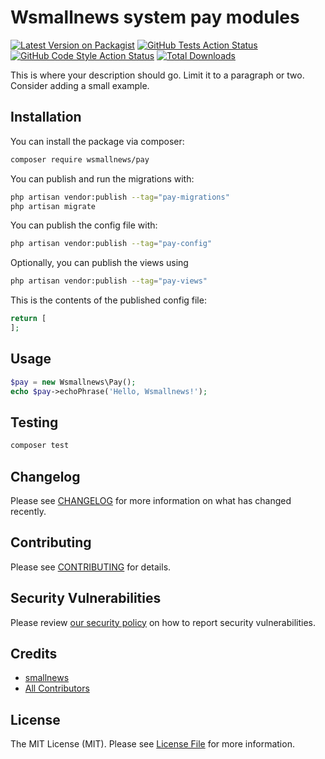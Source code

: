 # Wsmallnews system pay modules

[![Latest Version on Packagist](https://img.shields.io/packagist/v/wsmallnews/pay.svg?style=flat-square)](https://packagist.org/packages/wsmallnews/pay)
[![GitHub Tests Action Status](https://img.shields.io/github/actions/workflow/status/wsmallnews/pay/run-tests.yml?branch=main&label=tests&style=flat-square)](https://github.com/wsmallnews/pay/actions?query=workflow%3Arun-tests+branch%3Amain)
[![GitHub Code Style Action Status](https://img.shields.io/github/actions/workflow/status/wsmallnews/pay/fix-php-code-styling.yml?branch=main&label=code%20style&style=flat-square)](https://github.com/wsmallnews/pay/actions?query=workflow%3A"Fix+PHP+code+styling"+branch%3Amain)
[![Total Downloads](https://img.shields.io/packagist/dt/wsmallnews/pay.svg?style=flat-square)](https://packagist.org/packages/wsmallnews/pay)



This is where your description should go. Limit it to a paragraph or two. Consider adding a small example.

## Installation

You can install the package via composer:

```bash
composer require wsmallnews/pay
```

You can publish and run the migrations with:

```bash
php artisan vendor:publish --tag="pay-migrations"
php artisan migrate
```

You can publish the config file with:

```bash
php artisan vendor:publish --tag="pay-config"
```

Optionally, you can publish the views using

```bash
php artisan vendor:publish --tag="pay-views"
```

This is the contents of the published config file:

```php
return [
];
```

## Usage

```php
$pay = new Wsmallnews\Pay();
echo $pay->echoPhrase('Hello, Wsmallnews!');
```

## Testing

```bash
composer test
```

## Changelog

Please see [CHANGELOG](CHANGELOG.md) for more information on what has changed recently.

## Contributing

Please see [CONTRIBUTING](.github/CONTRIBUTING.md) for details.

## Security Vulnerabilities

Please review [our security policy](../../security/policy) on how to report security vulnerabilities.

## Credits

- [smallnews](https://github.com/Wsmallnews)
- [All Contributors](../../contributors)

## License

The MIT License (MIT). Please see [License File](LICENSE.md) for more information.
